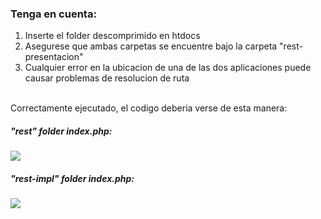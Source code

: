 <h3>Tenga en cuenta:</h3>

1. Inserte el folder descomprimido en htdocs<br>
2. Asegurese que ambas carpetas se encuentre bajo la carpeta "rest-presentacion"<br>
3. Cualquier error en la ubicacion de una de las dos aplicaciones puede causar problemas de resolucion de ruta<br>
<br>
Correctamente ejecutado, el codigo deberia verse de esta manera:
<br>
<h5>"rest" folder index.php:</h5>
<img src="https://github.com/Ginazai/rest-presentacion/assets/67808421/2724a2ce-3fe4-4c0b-b5c1-84c675361238">
<br>
<h5>"rest-impl" folder index.php:</h5>
<img src="https://github.com/Ginazai/rest-presentacion/assets/67808421/30426e98-51ad-4781-be90-e997aa2bd21f">
